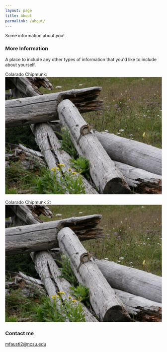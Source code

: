 ```yaml
---
layout: page
title: About
permalink: /about/
---
```


Some information about you!

### More Information

A place to include any other types of information that you'd like to include about yourself.

Colarado Chipmunk: ![](https://raw.githubusercontent.com/mfaustin/mfaustin.github.io/master/images/DSCF1412.JPG)

Colarado Chipmunk 2: ![](/images/DSCF1412.JPG)


### Contact me

[mfausti2@ncsu.edu](mailto:mfausti2@ncsu.edu)
